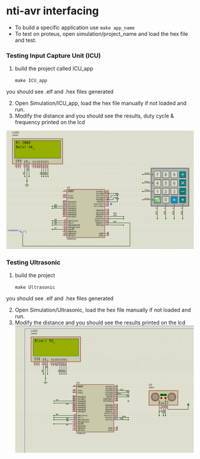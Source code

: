 # nti-avr interfacing

- To build a specific application use `make app_name`
- To test on proteus, open simulation/project_name and load the hex file and test.



### Testing Input Capture Unit (ICU)
1. build the project called ICU_app
	
	`make ICU_app`
 
 you should see .elf and .hex files generated

2. Open Simulation/ICU_app, load the hex file manually if not loaded and run.
3. Modify the distance and you should see the results, duty cycle & frequency printed on the 		lcd

![Ultrasonic](./Simulation/screenshots/ICU_app.png)

### Testing Ultrasonic
1. build the project
	
	`make Ultrasonic`
 
 you should see .elf and .hex files generated

2. Open Simulation/Ultrasonic, load the hex file manually if not loaded and run.
3. Modify the distance and you should see the results printed on the lcd
![Ultrasonic](./Simulation/screenshots/Ultrasonic.png)